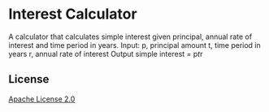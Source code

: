# Interest Calculator

A calculator that calculates simple interest given principal, annual rate of interest and time period in years.
Input:
   p, principal amount
   t, time period in years
   r, annual rate of interest
Output
   simple interest = p*t*r

## License

[Apache License 2.0](https://github.com/nangaeindray/github-final-project/blob/main/LICENSE)
